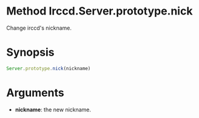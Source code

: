 # Method Irccd.Server.prototype.nick

Change irccd's nickname.

# Synopsis

```javascript
Server.prototype.nick(nickname)
```

# Arguments

  - **nickname**: the new nickname.
